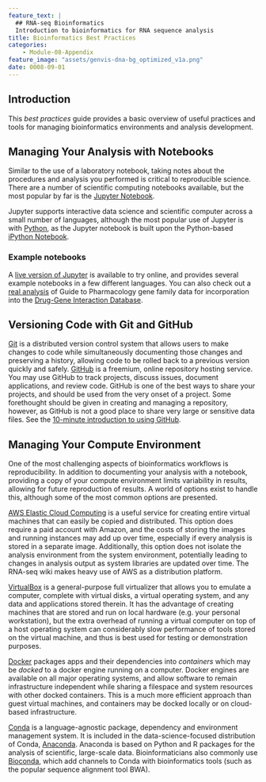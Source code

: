 ```yaml
---
feature_text: |
  ## RNA-seq Bioinformatics
  Introduction to bioinformatics for RNA sequence analysis
title: Bioinformatics Best Practices
categories:
    - Module-08-Appendix
feature_image: "assets/genvis-dna-bg_optimized_v1a.png"
date: 0008-09-01
---
```


## Introduction

This _best practices_ guide provides a basic overview of useful practices and tools for managing bioinformatics environments and analysis development. 

## Managing Your Analysis with Notebooks

Similar to the use of a laboratory notebook, taking notes about the procedures and analysis you performed is critical to reproducible science. There are a number of scientific computing notebooks available, but the most popular by far is the [Jupyter Notebook][Jupyter].

[Jupyter]: http://jupyter.org/

Jupyter supports interactive data science and scientific computer across a small number of languages, although the most popular use of Jupyter is with [Python][Python], as the Jupyter notebook is built upon the Python-based [iPython Notebook][iPython].

[Python]: https://www.python.org/
[iPython]: https://ipython.org/
 

### Example notebooks

A [live version of Jupyter][live-Jupyter] is available to try online, and provides several example notebooks in a few different languages. You can also check out a [real analysis][analysis] of Guide to Pharmacology gene family data for incorporation into the [Drug-Gene Interaction Database][dgidb]. 

[live-Jupyter]: https://try.jupyter.org
[analysis]: https://gist.github.com/ahwagner/595291c53ddaf8da64e995ad3a555d54
[dgidb]: http://dgidb.genome.wustl.edu/faq

## Versioning Code with Git and GitHub

[Git][git] is a distributed version control system that allows users to make changes to code while simultaneously documenting those changes and preserving a history, allowing code to be rolled back to a previous version quickly and safely. [GitHub][GitHub] is a freemium, online repository hosting service. You may use GitHub to track projects, discuss issues, document applications, and review code. GitHub is one of the best ways to share your projects, and should be used from the very onset of a project. Some forethought should be given in creating and managing a repository, however, as GitHub is not a good place to share very large or sensitive data files. See the [10-minute introduction to using GitHub][GitHub-guide].

[git]: https://git-scm.com/
[GitHub]: https://github.com/
[GitHub-guide]: https://guides.github.com/activities/hello-world/ 

## Managing Your Compute Environment

One of the most challenging aspects of bioinformatics workflows is reproducibility. In addition to documenting your analysis with a notebook, providing a copy of your compute environment limits variability in results, allowing for future reproduction of results. A world of options exist to handle this, although some of the most common options are presented.

[AWS Elastic Cloud Computing][EC2] is a useful service for creating entire virtual machines that can easily be copied and distributed. This option does require a paid account with Amazon, and the costs of storing the images and running instances may add up over time, especially if every analysis is stored in a separate image. Additionally, this option does not isolate the analysis environment from the system environment, potentially leading to changes in analysis output as system libraries are updated over time. The RNA-seq wiki makes heavy use of AWS as a distribution platform.

[VirtualBox][VirtualBox] is a general-purpose full virtualizer that allows you to emulate a computer, complete with virtual disks, a virtual operating system, and any data and applications stored therein. It has the advantage of creating machines that are stored and run on local hardware (e.g. your personal workstation), but the extra overhead of running a virtual computer on top of a host operating system can considerably slow performance of tools stored on the virtual machine, and thus is best used for testing or demonstration purposes.

[Docker][Docker] packages apps and their dependencies into _containers_ which may be _docked_ to a docker engine running on a computer. Docker engines are available on all major operating systems, and allow software to remain infrastructure independent while sharing a filespace and system resources with other docked containers.  This is a much more efficient approach than guest virtual machines, and containers may be docked locally or on cloud-based infrastructure.

[Conda][Conda] is a language-agnostic package, dependency and environment management system. It is included in the data-science-focused distribution of Conda, [Anaconda][Anaconda]. Anaconda is based on Python and R packages for the analysis of scientific, large-scale data. Bioinformaticians also commonly use [Bioconda][Bioconda], which add channels to Conda with bioinformatics tools (such as the popular sequence alignment tool BWA).

[Anaconda]: https://www.continuum.io/why-anaconda
[Conda]: http://conda.pydata.org/docs/
[Bioconda]: https://bioconda.github.io/
[EC2]: https://aws.amazon.com/ec2/
[VirtualBox]: https://www.virtualbox.org/wiki/Downloads
[Docker]: https://docs.docker.com/engine/understanding-docker/